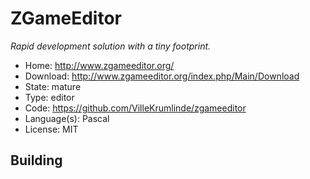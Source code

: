 # ZGameEditor

_Rapid development solution with a tiny footprint._

- Home: http://www.zgameeditor.org/
- Download: http://www.zgameeditor.org/index.php/Main/Download
- State: mature
- Type: editor
- Code: https://github.com/VilleKrumlinde/zgameeditor
- Language(s): Pascal
- License: MIT

## Building

